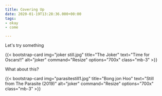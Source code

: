 ```yaml
---
title: Covering Up
date: 2020-01-19T13:28:36.000+00:00
tags:
- okay
- come

---
```

Let's try something

{{< bootstrap-card
img="joker still.jpg"
title="The Joker"
text="Time for Oscars!!"
alt="joker"
command="Resize"
options="700x"
class="mb-3" >}}

What about this?

{{< bootstrap-card
img="parasitestill1.jpg"
title="Bong jon Hoo"
text="Still from The Parasite (2019)"
alt="joker"
command="Resize"
options="700x"
class="mb-3" >}}